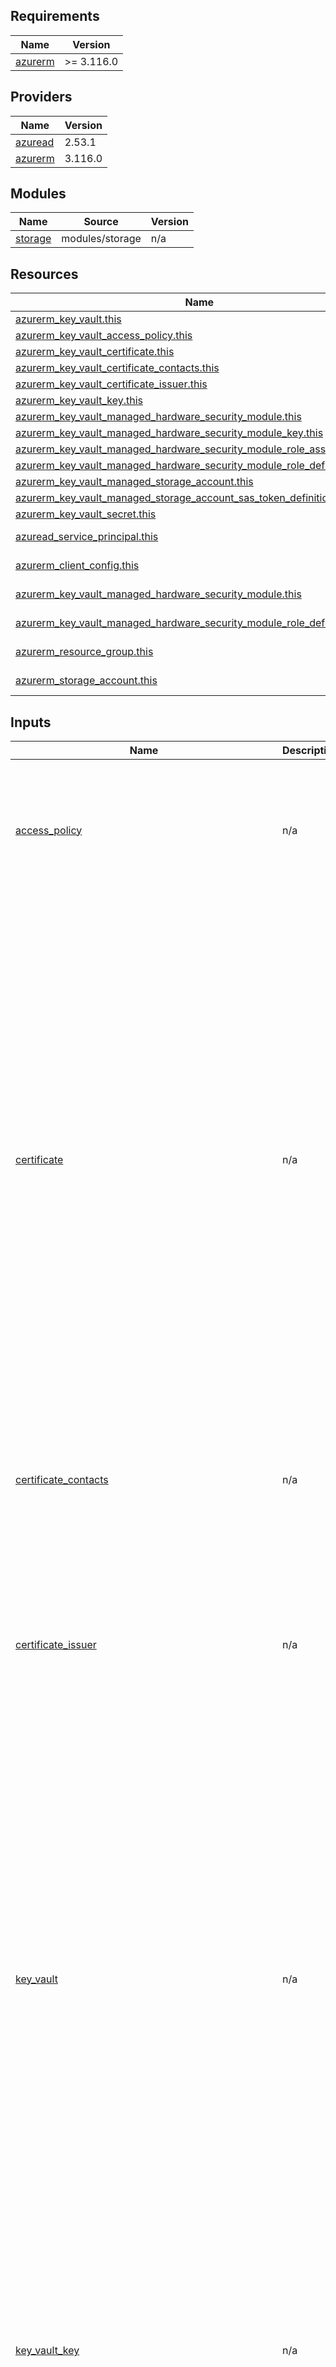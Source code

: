 ## Requirements

| Name | Version |
|------|---------|
| <a name="requirement_azurerm"></a> [azurerm](#requirement\_azurerm) | >= 3.116.0 |

## Providers

| Name | Version |
|------|---------|
| <a name="provider_azuread"></a> [azuread](#provider\_azuread) | 2.53.1 |
| <a name="provider_azurerm"></a> [azurerm](#provider\_azurerm) | 3.116.0 |

## Modules

| Name | Source | Version |
|------|--------|---------|
| <a name="module_storage"></a> [storage](#module\_storage) | modules/storage | n/a |

## Resources

| Name | Type |
|------|------|
| [azurerm_key_vault.this](https://registry.terraform.io/providers/hashicorp/azurerm/latest/docs/resources/key_vault) | resource |
| [azurerm_key_vault_access_policy.this](https://registry.terraform.io/providers/hashicorp/azurerm/latest/docs/resources/key_vault_access_policy) | resource |
| [azurerm_key_vault_certificate.this](https://registry.terraform.io/providers/hashicorp/azurerm/latest/docs/resources/key_vault_certificate) | resource |
| [azurerm_key_vault_certificate_contacts.this](https://registry.terraform.io/providers/hashicorp/azurerm/latest/docs/resources/key_vault_certificate_contacts) | resource |
| [azurerm_key_vault_certificate_issuer.this](https://registry.terraform.io/providers/hashicorp/azurerm/latest/docs/resources/key_vault_certificate_issuer) | resource |
| [azurerm_key_vault_key.this](https://registry.terraform.io/providers/hashicorp/azurerm/latest/docs/resources/key_vault_key) | resource |
| [azurerm_key_vault_managed_hardware_security_module.this](https://registry.terraform.io/providers/hashicorp/azurerm/latest/docs/resources/key_vault_managed_hardware_security_module) | resource |
| [azurerm_key_vault_managed_hardware_security_module_key.this](https://registry.terraform.io/providers/hashicorp/azurerm/latest/docs/resources/key_vault_managed_hardware_security_module_key) | resource |
| [azurerm_key_vault_managed_hardware_security_module_role_assignment.this](https://registry.terraform.io/providers/hashicorp/azurerm/latest/docs/resources/key_vault_managed_hardware_security_module_role_assignment) | resource |
| [azurerm_key_vault_managed_hardware_security_module_role_definition.this](https://registry.terraform.io/providers/hashicorp/azurerm/latest/docs/resources/key_vault_managed_hardware_security_module_role_definition) | resource |
| [azurerm_key_vault_managed_storage_account.this](https://registry.terraform.io/providers/hashicorp/azurerm/latest/docs/resources/key_vault_managed_storage_account) | resource |
| [azurerm_key_vault_managed_storage_account_sas_token_definition.this](https://registry.terraform.io/providers/hashicorp/azurerm/latest/docs/resources/key_vault_managed_storage_account_sas_token_definition) | resource |
| [azurerm_key_vault_secret.this](https://registry.terraform.io/providers/hashicorp/azurerm/latest/docs/resources/key_vault_secret) | resource |
| [azuread_service_principal.this](https://registry.terraform.io/providers/hashicorp/azuread/latest/docs/data-sources/service_principal) | data source |
| [azurerm_client_config.this](https://registry.terraform.io/providers/hashicorp/azurerm/latest/docs/data-sources/client_config) | data source |
| [azurerm_key_vault_managed_hardware_security_module.this](https://registry.terraform.io/providers/hashicorp/azurerm/latest/docs/data-sources/key_vault_managed_hardware_security_module) | data source |
| [azurerm_key_vault_managed_hardware_security_module_role_definition.this](https://registry.terraform.io/providers/hashicorp/azurerm/latest/docs/data-sources/key_vault_managed_hardware_security_module_role_definition) | data source |
| [azurerm_resource_group.this](https://registry.terraform.io/providers/hashicorp/azurerm/latest/docs/data-sources/resource_group) | data source |
| [azurerm_storage_account.this](https://registry.terraform.io/providers/hashicorp/azurerm/latest/docs/data-sources/storage_account) | data source |

## Inputs

| Name | Description | Type | Default | Required |
|------|-------------|------|---------|:--------:|
| <a name="input_access_policy"></a> [access\_policy](#input\_access\_policy) | n/a | <pre>list(object({<br>    id                      = number<br>    key_vault_id            = any<br>    application_id          = optional(string)<br>    certificate_permissions = optional(list(string))<br>    key_permissions         = optional(list(string))<br>    secret_permissions      = optional(list(string))<br>    storage_permissions     = optional(list(string))<br>  }))</pre> | `[]` | no |
| <a name="input_certificate"></a> [certificate](#input\_certificate) | n/a | <pre>list(object({<br>    id           = number<br>    key_vault_id = any<br>    name         = string<br>    tags         = optional(map(string))<br>    certificate = optional(list(object({<br>      contents = string<br>      password = optional(string)<br>    })))<br>    certificate_policy = optional(list(object({<br>      issuer_parameters_name = string<br>      key_properties = list(object({<br>        key_type   = string<br>        reuse_key  = bool<br>        exportable = bool<br>        key_size   = optional(number)<br>        curve      = optional(string)<br>      }))<br>      lifetime_action = list(object({<br>        action_type                 = string<br>        trigger_days_before_expiry  = optional(number)<br>        trigger_lifetime_percentage = optional(number)<br>      }))<br>      secret_properties_content_type = string<br>      x509_certificate_properties = optional(list(object({<br>        key_usage          = list(string)<br>        validity_in_months = number<br>        subject            = string<br>        extended_key_usage = optional(list(string))<br>        subject_alternative_names = optional(list(object({<br>          dns_names = optional(list(string))<br>          emails    = optional(list(string))<br>          upns      = optional(list(string))<br>        })))<br>      })))<br>    })))<br>  }))</pre> | `[]` | no |
| <a name="input_certificate_contacts"></a> [certificate\_contacts](#input\_certificate\_contacts) | n/a | <pre>list(object({<br>    id           = number<br>    key_vault_id = any<br>    contact = list(object({<br>      email = string<br>      name  = optional(string)<br>      phone = optional(string)<br>    }))<br>  }))</pre> | `[]` | no |
| <a name="input_certificate_issuer"></a> [certificate\_issuer](#input\_certificate\_issuer) | n/a | <pre>list(object({<br>    id            = number<br>    key_vault_id  = any<br>    name          = string<br>    provider_name = string<br>    org_id        = optional(string)<br>    account_id    = optional(string)<br>    password      = optional(string)<br>    admin = optional(list(object({<br>      email_address = string<br>      first_name    = optional(string)<br>      last_name     = optional(string)<br>      phone         = optional(string)<br>    })))<br>  }))</pre> | `[]` | no |
| <a name="input_key_vault"></a> [key\_vault](#input\_key\_vault) | n/a | <pre>list(object({<br>    id                              = number<br>    name                            = string<br>    sku_name                        = string<br>    enable_rbac_authorization       = optional(bool)<br>    enabled_for_deployment          = optional(bool)<br>    enabled_for_disk_encryption     = optional(bool)<br>    enabled_for_template_deployment = optional(bool)<br>    public_network_access_enabled   = optional(bool)<br>    purge_protection_enabled        = optional(bool)<br>    soft_delete_retention_days      = optional(number)<br>    tags                            = optional(map(string))<br>    access_policy = optional(list(object({<br>      application_id          = optional(string)<br>      certificate_permissions = optional(list(string))<br>      key_permissions         = optional(list(string))<br>      secret_permissions      = optional(list(string))<br>      storage_permissions     = optional(list(string))<br>    })))<br>    contact = optional(list(object({<br>      email = string<br>      name  = optional(string)<br>      phone = optional(string)<br>    })))<br>    network_acls = optional(list(object({<br>      bypass                     = string<br>      default_action             = string<br>      ip_rules                   = optional(list(string))<br>      virtual_network_subnet_ids = optional(list(string))<br>    })))<br>  }))</pre> | `[]` | no |
| <a name="input_key_vault_key"></a> [key\_vault\_key](#input\_key\_vault\_key) | n/a | <pre>list(object({<br>    id              = number<br>    key_opts        = list(string)<br>    key_type        = string<br>    key_vault_id    = any<br>    name            = string<br>    key_size        = optional(number)<br>    curve           = optional(string)<br>    not_before_date = optional(string)<br>    expiration_date = optional(string)<br>    tags            = optional(map(string))<br>    rotation_policy = optional(list(object({<br>      expire_after         = optional(string)<br>      notify_before_expiry = optional(string)<br>      automatic = optional(list(object({<br>        time_after_creation = optional(string)<br>        time_before_expiry  = optional(string)<br>      })))<br>    })))<br>  }))</pre> | `[]` | no |
| <a name="input_managed_hardware_security_module"></a> [managed\_hardware\_security\_module](#input\_managed\_hardware\_security\_module) | n/a | <pre>list(object({<br>    id                                        = number<br>    name                                      = string<br>    sku_name                                  = string<br>    purge_protection_enabled                  = optional(bool)<br>    soft_delete_retention_days                = optional(number)<br>    public_network_access_enabled             = optional(bool)<br>    security_domain_key_vault_certificate_ids = optional(list(string))<br>    security_domain_quorum                    = optional(number)<br>    tags                                      = optional(map(string))<br>    network_acls_bypass                       = string<br>    network_acls_default_action               = string<br>  }))</pre> | `[]` | no |
| <a name="input_managed_hardware_security_module_key"></a> [managed\_hardware\_security\_module\_key](#input\_managed\_hardware\_security\_module\_key) | n/a | <pre>list(object({<br>    id              = number<br>    name            = string<br>    key_opts        = list(string)<br>    key_type        = string<br>    managed_hsm_id  = any<br>    curve           = optional(number)<br>    expiration_date = optional(string)<br>    key_size        = optional(number)<br>    not_before_date = optional(string)<br>    tags            = optional(map(string))<br>  }))</pre> | `[]` | no |
| <a name="input_managed_hardware_security_module_role_assignment"></a> [managed\_hardware\_security\_module\_role\_assignment](#input\_managed\_hardware\_security\_module\_role\_assignment) | n/a | <pre>list(object({<br>    id                 = number<br>    managed_hsm_id     = any<br>    name               = string<br>    role_definition_id = any<br>  }))</pre> | `[]` | no |
| <a name="input_managed_hardware_security_module_role_definition"></a> [managed\_hardware\_security\_module\_role\_definition](#input\_managed\_hardware\_security\_module\_role\_definition) | n/a | <pre>list(object({<br>    id            = number<br>    name          = string<br>    vault_base_id = any<br>    description   = string<br>    role_name     = string<br>    permission = optional(list(object({<br>      actions          = optional(list(string))<br>      not_actions      = optional(list(string))<br>      data_actions     = optional(list(string))<br>      not_data_actions = optional(list(string))<br>    })))<br>  }))</pre> | `[]` | no |
| <a name="input_managed_storage_account"></a> [managed\_storage\_account](#input\_managed\_storage\_account) | n/a | <pre>list(object({<br>    id                           = number<br>    key_vault_id                 = any<br>    name                         = string<br>    storage_account_id           = any<br>    storage_account_key          = string<br>    regenerate_key_automatically = optional(bool)<br>    regeneration_period          = optional(string)<br>    tags                         = optional(map(string))<br>  }))</pre> | `[]` | no |
| <a name="input_managed_storage_account_sas_token_definition"></a> [managed\_storage\_account\_sas\_token\_definition](#input\_managed\_storage\_account\_sas\_token\_definition) | n/a | <pre>list(object({<br>    id                         = number<br>    managed_storage_account_id = any<br>    name                       = string<br>    sas_template_id            = any<br>    sas_type                   = string<br>    validity_period            = string<br>    tags                       = optional(map(string))<br>  }))</pre> | `[]` | no |
| <a name="input_resource_group_name"></a> [resource\_group\_name](#input\_resource\_group\_name) | n/a | `string` | n/a | yes |
| <a name="input_secret"></a> [secret](#input\_secret) | n/a | <pre>list(object({<br>    id              = number<br>    key_vault_id    = any<br>    name            = string<br>    value           = string<br>    content_type    = optional(string)<br>    not_before_date = optional(string)<br>    expiration_date = optional(string)<br>    tags            = optional(map(string))<br>  }))</pre> | `[]` | no |
| <a name="input_storage_account"></a> [storage\_account](#input\_storage\_account) | n/a | `any` | `[]` | no |
| <a name="input_tags"></a> [tags](#input\_tags) | n/a | `map(string)` | `{}` | no |

## Outputs

| Name | Description |
|------|-------------|
| <a name="output_certificate_contacts_id"></a> [certificate\_contacts\_id](#output\_certificate\_contacts\_id) | n/a |
| <a name="output_certificate_id"></a> [certificate\_id](#output\_certificate\_id) | n/a |
| <a name="output_certificate_issuer_id"></a> [certificate\_issuer\_id](#output\_certificate\_issuer\_id) | n/a |
| <a name="output_certificate_issuer_name"></a> [certificate\_issuer\_name](#output\_certificate\_issuer\_name) | n/a |
| <a name="output_certificate_name"></a> [certificate\_name](#output\_certificate\_name) | n/a |
| <a name="output_key_vault_access_policy_id"></a> [key\_vault\_access\_policy\_id](#output\_key\_vault\_access\_policy\_id) | n/a |
| <a name="output_key_vault_id"></a> [key\_vault\_id](#output\_key\_vault\_id) | n/a |
| <a name="output_key_vault_key_id"></a> [key\_vault\_key\_id](#output\_key\_vault\_key\_id) | n/a |
| <a name="output_key_vault_key_name"></a> [key\_vault\_key\_name](#output\_key\_vault\_key\_name) | n/a |
| <a name="output_managed_hsm_id"></a> [managed\_hsm\_id](#output\_managed\_hsm\_id) | n/a |
| <a name="output_managed_hsm_key_id"></a> [managed\_hsm\_key\_id](#output\_managed\_hsm\_key\_id) | n/a |
| <a name="output_managed_hsm_key_name"></a> [managed\_hsm\_key\_name](#output\_managed\_hsm\_key\_name) | n/a |
| <a name="output_managed_hsm_name"></a> [managed\_hsm\_name](#output\_managed\_hsm\_name) | n/a |
| <a name="output_managed_hsm_role_assignment_id"></a> [managed\_hsm\_role\_assignment\_id](#output\_managed\_hsm\_role\_assignment\_id) | n/a |
| <a name="output_managed_hsm_role_assignment_name"></a> [managed\_hsm\_role\_assignment\_name](#output\_managed\_hsm\_role\_assignment\_name) | n/a |
| <a name="output_managed_hsm_role_defintion_id"></a> [managed\_hsm\_role\_defintion\_id](#output\_managed\_hsm\_role\_defintion\_id) | n/a |
| <a name="output_managed_hsm_role_defintion_name"></a> [managed\_hsm\_role\_defintion\_name](#output\_managed\_hsm\_role\_defintion\_name) | n/a |
| <a name="output_managed_storage_account_id"></a> [managed\_storage\_account\_id](#output\_managed\_storage\_account\_id) | n/a |
| <a name="output_managed_storage_account_name"></a> [managed\_storage\_account\_name](#output\_managed\_storage\_account\_name) | n/a |
| <a name="output_managed_storage_account_sas_token_definition_id"></a> [managed\_storage\_account\_sas\_token\_definition\_id](#output\_managed\_storage\_account\_sas\_token\_definition\_id) | n/a |
| <a name="output_managed_storage_account_sas_token_definition_name"></a> [managed\_storage\_account\_sas\_token\_definition\_name](#output\_managed\_storage\_account\_sas\_token\_definition\_name) | n/a |
| <a name="output_secret_id"></a> [secret\_id](#output\_secret\_id) | n/a |
| <a name="output_secret_name"></a> [secret\_name](#output\_secret\_name) | n/a |
| <a name="output_secret_value"></a> [secret\_value](#output\_secret\_value) | n/a |
| <a name="output_secret_version"></a> [secret\_version](#output\_secret\_version) | n/a |
